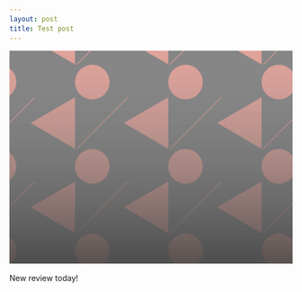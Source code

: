 ```yaml
---
layout: post
title: Test post
---
```


![My screenshot](/img/sample_feature_img_2.png)

<p> New review today! </p>
